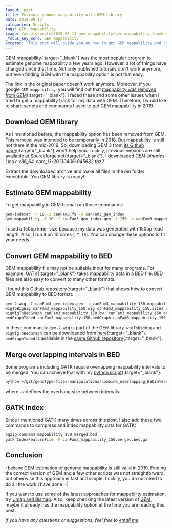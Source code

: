```yaml
---
layout: post
title: Estimate genome mappability with GEM library
date: 2019-08-13
categories: Scripts
tags: GEM, mappability
image: /assets/posts/2019-08-13-gem-mappability/gem-mappability_thumbnail.jpeg
_focus_key_word: GEM mappability
excerpt: "This post will guide you on how to get GEM mappability and convert it to BED file. Links to GEM library and all necessary conversion scripts are provided."
---
```


[GEM mappability](http://dx.plos.org/10.1371/journal.pone.0030377){:target="_blank"} was the most popular program to estimate genome mappability a few years ago. However, a lot of things have changed since that time. Not only published tutorials don't work anymore, but even finding GEM with the mappability option is not that easy.

The link in the original paper doesn't work anymore. Moreover, if you google `GEM mappability`, you will find out that [mappability was removed from GEM](https://github.com/smarco/gem3-mapper/issues/7){:target="_blank"}. I faced these and some other issues when I tried to get a mappability track for my data with GEM. Therefore, I would like to share scripts and commands I used to get GEM mappability in 2019.

## Download GEM library

As I mentioned before, the mappability option has been removed from GEM. This removal was intended to be temporarily in 2018. But mappability is still not there in the mid-2019. So, downloading GEM 3 from [its Github page](https://github.com/smarco/gem3-mapper){:target="_blank"} won't help you. Luckily, previous versions are still available at [Sourceforge.net](https://sourceforge.net/projects/gemlibrary/files/gem-library/Binary%20pre-release%203/){:target="_blank"}. I downloaded *GEM-binaries-Linux-x86_64-core_i3-20130406-045632.tbz2*. 

Extract the downloaded archive and make all files in the *bin* folder executable. You GEM library is ready!

## Estimate GEM mappability

To get mappability in GEM format run these commands:
```bash
gem-indexer -T 10 -i canFam3.fa -o canFam3_gem_index
gem-mappability -T 10 -I canFam3_gem_index.gem -l 150 -o canFam3_mappability_150
```

I used a 150bp kmer size because my data was generated with 150bp read length. Also, I run it on 10 cores (`-T 10`).  You can change these options to fit your needs.

## Convert GEM mappability to BED

GEM mappability file may not be suitable input for many programs. For example, [GATK](https://software.broadinstitute.org/gatk/){:target="_blank"} takes mappability data in a BED file. BED files are also easy to convert to many other formats. 

I found this [Github repository](https://github.com/xuefzhao/Reference.Mappability){:target="_blank"} that shows how to convert GEM mappability to BED format:
```bash
gem-2-wig -I canFam3_gem_index.gem -i canFam3_mappability_150.mappability -o canFam3_mappability_150
wigToBigWig canFam3_mappability_150.wig canFam3_mappability_150.sizes canFam3_mappability_150.bw
bigWigToBedGraph canFam3_mappability_150.bw  canFam3_mappability_150.bedGraph
bedGraphTobed canFam3_mappability_150.bedGraph canFam3_mappability_150.bed 0.3
```
In these commands:
    `gem-2-wig` is part of the GEM library.
    `wigToBigWig` and `bigWigToBedGraph` can be downloaded from [here](http://hgdownload.cse.ucsc.edu/admin/exe/linux.x86_64/){:target="_blank"}. 
    `bedGraphTobed` is available in the [same Github repository](https://github.com/xuefzhao/Reference.Mappability/tree/master/Scripts){:target="_blank"}.

## Merge overlapping intervals in BED

Some programs including GATK require overlapping mappability intervals to be merged. You can achieve that with my [python script](https://github.com/evodify/genotype-files-manipulations/blob/master/combine_overlapping_BEDintervals.py){:target="_blank"}:
```bash
python ~/git/genotype-files-manipulations/combine_overlapping_BEDintervals.py -i canFam3_mappability_150.bed -o canFam3_mappability_150.merged.bed -v 0
```
where `-v` defines the overhang size between intervals.

## GATK Index

Since I mentioned GATK many times across this post, I also add these two commands to compress and index mappability data for GATK:

```bash
bgzip canFam3_mappability_150.merged.bed
gatk IndexFeatureFile -F canFam3_mappability_150.merged.bed.gz
```

## Conclusion

I believe GEM estimation of genome mappability is still valid in 2019. Finding the correct version of GEM and a few other scripts was not straightforward, but otherwise this approach is fast and simple. Luckily, you do not need to do all the work I have done :-)

If you want to use some of the latest approaches for mappability estimation, try [Umap and Bismap](https://bitbucket.org/hoffmanlab/umap/src/default/). Also, keep checking the latest version of [GEM](https://github.com/smarco/gem3-mapper/), maybe it already has the mappability option at the time you are reading this post.

*If you have any questions or suggestions, feel free to [email me](mailto:dmytro.kryvokhyzha@evobio.eu)*.
